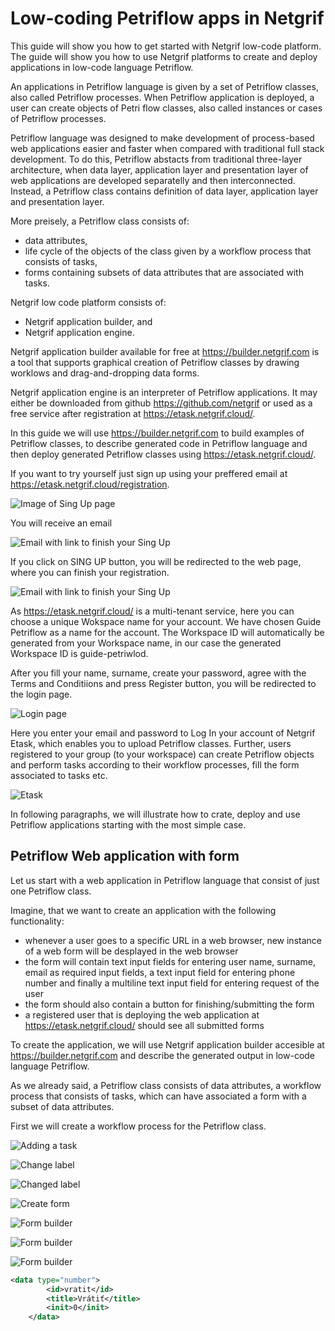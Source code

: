 # Low-coding Petriflow apps in Netgrif

This guide will show you how to get started with Netgrif low-code platform. The guide will show you how to use Netgrif platforms to create and deploy applications in low-code language Petriflow.

An applications in Petriflow language is given by a set of Petriflow classes, also called Petriflow processes. When Petriflow application is deployed, a user can create objects of Petri flow classes, also called instances or cases of Petriflow processes. 

Petriflow language was designed to make development of process-based web applications easier and faster when compared with traditional full stack development. To do this, Petriflow abstacts from traditional three-layer architecture, when data layer, application layer and presentation layer of web applications are developed separatelly and then interconnected. Instead, a Petriflow class contains definition of data layer, application layer and presentation layer.

More preisely, a Petriflow class consists of:
* data attributes,
* life cycle of the objects of the class given by a workflow process that consists of tasks,
* forms containing subsets of data attributes that are associated with tasks.

Netgrif low code platform consists of:
* Netgrif application builder, and 
* Netgrif application engine.

Netgrif application builder available for free at https://builder.netgrif.com is a tool that supports graphical creation of Petriflow classes by drawing worklows and drag-and-dropping data forms.

Netgrif application engine is an interpreter of Petriflow applications. It may either be downloaded from github https://github.com/netgrif or used as a free service after registration at https://etask.netgrif.cloud/. 

In this guide we will use https://builder.netgrif.com to build examples of Petriflow classes, to describe generated code in Petriflow language and then deploy generated Petriflow classes using https://etask.netgrif.cloud/.

If you want to try yourself just sign up using your preffered email at https://etask.netgrif.cloud/registration. 

![Image of Sing Up page](https://raw.githubusercontent.com/netgrif/petriflow-documentation/main/guide/images/signup.jpg)



You will receive an email 

![Email with link to finish your Sing Up](https://raw.githubusercontent.com/netgrif/petriflow-documentation/main/guide/images/email.jpg)

If you click on SING UP button, you will be redirected to the web page, where you can finish your registration.

![Email with link to finish your Sing Up](https://raw.githubusercontent.com/netgrif/petriflow-documentation/main/guide/images/finishsignup.jpg)

As https://etask.netgrif.cloud/ is a multi-tenant service, here you can choose a unique Wokspace name for your account. We have chosen Guide Petriflow as a name for the account. The Workspace ID will automatically be generated from your Workspace name, in our case the generated Workspace ID is guide-petriwlod. 

After you fill your name, surname, create your password, agree with the Terms and Conditiions and press Register button, you will be redirected to the login page.

![Login page](https://raw.githubusercontent.com/netgrif/petriflow-documentation/main/guide/images/login.jpg)

Here you enter your email and password to Log In your account of Netgrif Etask, which enables you to upload Petriflow classes. Further, users registered to your group (to your workspace) can create Petriflow objects and perform tasks according to their workflow processes, fill the form associated to tasks etc.

![Etask](https://raw.githubusercontent.com/netgrif/petriflow-documentation/main/guide/images/etask.jpg)

In following paragraphs, we will illustrate how to crate, deploy and use Petriflow applications starting with the most simple case.

## Petriflow Web application with form

Let us start with a web application in Petriflow language that consist of just one Petriflow class.

Imagine, that we want to create an application with the following functionality:
* whenever a user goes to a specific URL in a web browser, new instance of a web form will be desplayed in the web browser
* the form will contain text input fields for entering user name, surname, email as required input fields, a text input field for entering phone number and finally a multiline text input field for entering request of the user 
* the form should also contain a button for finishing/submitting the form
* a registered user that is deploying the web application at https://etask.netgrif.cloud/ should see all submitted forms

To create the application, we will use Netgrif application builder accesible at https://builder.netgrif.com and describe the generated output in low-code language Petriflow.

As we already said, a Petriflow class consists of data attributes, a workflow process that consists of tasks, which can have associated a form with a subset of data attributes.

First we will create a workflow process for the Petriflow class. 

![Adding a task](https://raw.githubusercontent.com/netgrif/petriflow-documentation/main/guide/images/addingtask.jpg)

![Change label](https://raw.githubusercontent.com/netgrif/petriflow-documentation/main/guide/images/changelabel.jpg)

![Changed label](https://raw.githubusercontent.com/netgrif/petriflow-documentation/main/guide/images/changedlabel.jpg)

![Create form](https://raw.githubusercontent.com/netgrif/petriflow-documentation/main/guide/images/createform.jpg)

![Form builder](https://raw.githubusercontent.com/netgrif/petriflow-documentation/main/guide/images/t1form.jpg)

![Form builder](https://raw.githubusercontent.com/netgrif/petriflow-documentation/main/guide/images/addingdatereftoform.jpg)

![Form builder](https://raw.githubusercontent.com/netgrif/petriflow-documentation/main/guide/images/addingemaildatatoform.jpg)





























  

 









```xml
<data type="number">
		<id>vratit</id>
		<title>Vrátiť</title>
		<init>0</init>
	</data>
```